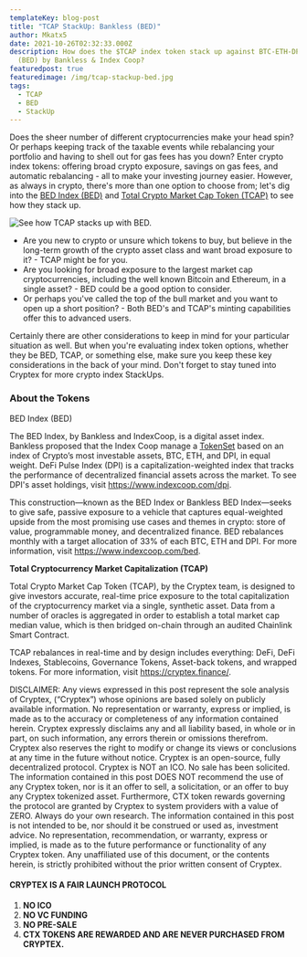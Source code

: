 ```yaml
---
templateKey: blog-post
title: "TCAP StackUp: Bankless (BED)"
author: Mkatx5
date: 2021-10-26T02:32:33.000Z
description: How does the $TCAP index token stack up against BTC-ETH-DPI Index
  (BED) by Bankless & Index Coop?
featuredpost: true
featuredimage: /img/tcap-stackup-bed.jpg
tags:
  - TCAP
  - BED
  - StackUp
---
```

Does the sheer number of different cryptocurrencies make your head spin? Or perhaps keeping track of the taxable events while rebalancing your portfolio and having to shell out for gas fees has you down? Enter crypto index tokens: offering broad crypto exposure, savings on gas fees, and automatic rebalancing - all to make your investing journey easier. However, as always in crypto, there's more than one option to choose from; let's dig into the [BED Index (BED)](https://www.indexcoop.com/) and [Total Crypto Market Cap Token (TCAP)](https://cryptex.finance/) to see how they stack up.

![](/img/tcap-stackup-bed.png "See how TCAP stacks up with BED.")

* Are you new to crypto or unsure which tokens to buy, but believe in the long-term growth of the crypto asset class and want broad exposure to it? - TCAP might be for you.
* Are you looking for broad exposure to the largest market cap cryptocurrencies, including the well known Bitcoin and Ethereum, in a single asset? - BED could be a good option to consider.
* Or perhaps you've called the top of the bull market and you want to open up a short position? - Both BED's and TCAP's minting capabilities offer this to advanced users.

Certainly there are other considerations to keep in mind for your particular situation as well. But when you're evaluating index token options, whether they be BED, TCAP, or something else, make sure you keep these key considerations in the back of your mind. Don't forget to stay tuned into Cryptex for more crypto index StackUps.

### About the Tokens

BED Index (BED)

The BED Index, by Bankless and IndexCoop, is a digital asset index. Bankless proposed that the Index Coop manage a [TokenSet](https://www.tokensets.com/) based on an index of Crypto’s most investable assets, BTC, ETH, and DPI, in equal weight. DeFi Pulse Index (DPI) is a capitalization-weighted index that tracks the performance of decentralized financial assets across the market. To see DPI's asset holdings, visit [](https://www.indexcoop.com/dpi)<https://www.indexcoop.com/dpi>.

This construction—known as the BED Index or Bankless BED Index—seeks to give safe, passive exposure to a vehicle that captures equal-weighted upside from the most promising use cases and themes in crypto: store of value, programmable money, and decentralized finance. BED rebalances monthly with a target allocation of 33% of each BTC, ETH and DPI. For more information, visit [](https://www.indexcoop.com/bed)<https://www.indexcoop.com/bed>.

**Total Cryptocurrency Market Capitalization (TCAP)**

Total Crypto Market Cap Token (TCAP), by the Cryptex team, is designed to give investors accurate, real-time price exposure to the total capitalization of the cryptocurrency market via a single, synthetic asset. Data from a number of oracles is aggregated in order to establish a total market cap median value, which is then bridged on-chain through an audited Chainlink Smart Contract.

TCAP rebalances in real-time and by design includes everything: DeFi, DeFi Indexes, Stablecoins, Governance Tokens, Asset-back tokens, and wrapped tokens. For more information, visit [](https://cryptex.finance/)<https://cryptex.finance/>.

DISCLAIMER: Any views expressed in this post represent the sole analysis of Cryptex, (“Cryptex”) whose opinions are based solely on publicly available information. No representation or warranty, express or implied, is made as to the accuracy or completeness of any information contained herein. Cryptex expressly disclaims any and all liability based, in whole or in part, on such information, any errors therein or omissions therefrom. Cryptex also reserves the right to modify or change its views or conclusions at any time in the future without notice. Cryptex is an open-source, fully decentralized protocol. Cryptex is NOT an ICO. No sale has been solicited. The information contained in this post DOES NOT recommend the use of any Cryptex token, nor is it an offer to sell, a solicitation, or an offer to buy any Cryptex tokenized asset. Furthermore, CTX token rewards governing the protocol are granted by Cryptex to system providers with a value of ZERO. Always do your own research. The information contained in this post is not intended to be, nor should it be construed or used as, investment advice. No representation, recommendation, or warranty, express or implied, is made as to the future performance or functionality of any Cryptex token. Any unaffiliated use of this document, or the contents herein, is strictly prohibited without the prior written consent of Cryptex.

#### CRYPTEX IS A FAIR LAUNCH PROTOCOL

1. **NO ICO**
2. **NO VC FUNDING**
3. **NO PRE-SALE**
4. **CTX TOKENS ARE REWARDED AND ARE NEVER PURCHASED FROM CRYPTEX.**